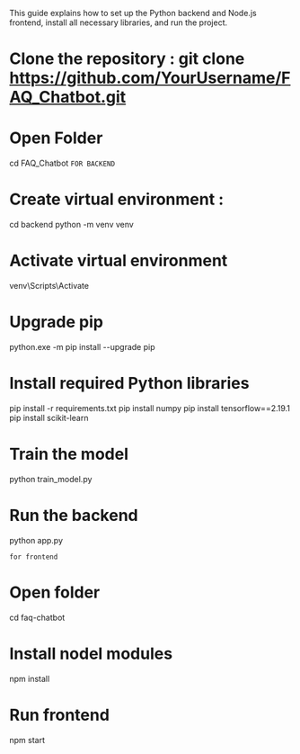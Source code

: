 This guide explains how to set up the Python backend and Node.js frontend, install all necessary libraries, and run the project.
# Clone the repository : git clone https://github.com/YourUsername/FAQ_Chatbot.git
# Open Folder 
   cd FAQ_Chatbot
```FOR BACKEND```
# Create virtual environment :
   cd backend
   python -m venv venv
# Activate virtual environment
   venv\Scripts\Activate 
# Upgrade pip
   python.exe -m pip install --upgrade pip
# Install required Python libraries
   pip install -r requirements.txt
   pip install numpy 
   pip install tensorflow==2.19.1
   pip install scikit-learn
# Train the model
   python train_model.py
# Run the backend
   python app.py

```for frontend```
# Open folder
   cd faq-chatbot
# Install nodel modules
   npm install
# Run frontend
   npm start
